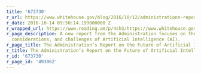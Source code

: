```yaml
---
title: '673730'
r_url: https://www.whitehouse.gov/blog/2016/10/12/administrations-report-future-artificial-intelligence
r_date: 2016-10-14 09:50:14.199000000 Z
r_wrapped_url: https://www.reading.am/p/4sh3/https://www.whitehouse.gov/blog/2016/10/12/administrations-report-future-artificial-intelligence
r_page_description: A new report from the Administration focuses on the opportunities,
  considerations, and challenges of Artificial Intelligence (AI).
r_page_title: The Administration’s Report on the Future of Artificial Intelligence
r_title: The Administration’s Report on the Future of Artificial Intelligence
r_id: '673730'
r_page_id: '493062'
---
```


